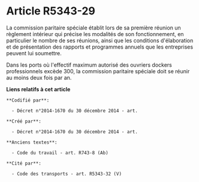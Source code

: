 # Article R5343-29

La commission paritaire spéciale établit lors de sa première réunion un règlement intérieur qui précise les modalités de son
fonctionnement, en particulier le nombre de ses réunions, ainsi que les conditions d'élaboration et de présentation des
rapports et programmes annuels que les entreprises peuvent lui soumettre.

Dans les ports où l'effectif maximum autorisé des ouvriers dockers professionnels excède 300, la commission paritaire
spéciale doit se réunir au moins deux fois par an.

**Liens relatifs à cet article**

	**Codifié par**:

	  - Décret n°2014-1670 du 30 décembre 2014 - art.

	**Créé par**:

	  - Décret n°2014-1670 du 30 décembre 2014 - art.

	**Anciens textes**:

	  - Code du travail - art. R743-8 (Ab)

	**Cité par**:

	  - Code des transports - art. R5343-32 (V)

